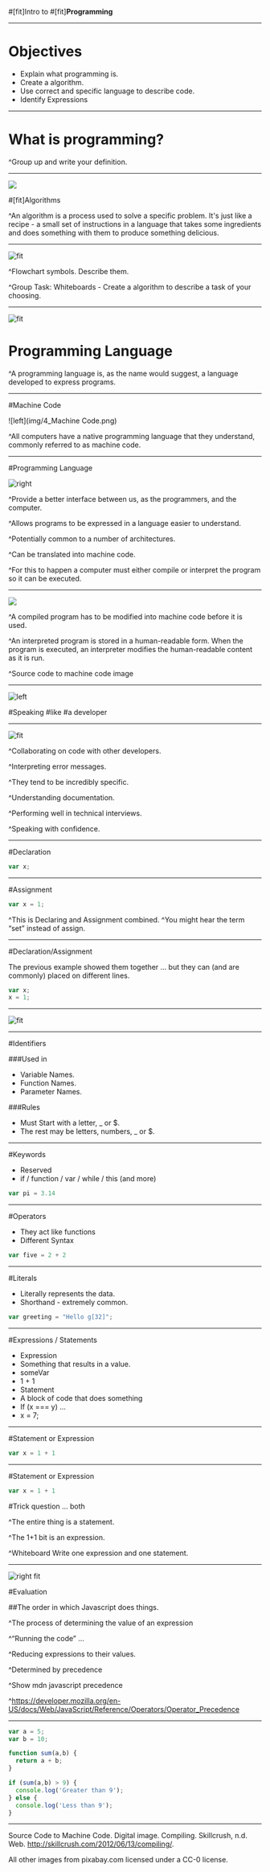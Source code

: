 #[fit]Intro to
#[fit]**Programming**

---


# Objectives

- Explain what programming is.
- Create a algorithm.
- Use correct and specific language to describe code.
- Identify Expressions

---

# What is programming?

^Group up and write your definition.

---

![](img/1_mojito.jpg)

#[fit]Algorithms

^An algorithm is a process used to solve a specific problem. It's just like a recipe - a small set of instructions in a language that takes some ingredients and does something with them to produce something delicious.

---

![fit](img/2_Flowchart.jpg)

^Flowchart symbols.  Describe them.

^Group Task: Whiteboards - Create a algorithm to describe a task of your choosing.

---

![fit](img/3_Language.png)

# Programming Language

^A programming language is, as the name would suggest, a language developed to express programs.

---

#Machine Code

![left](img/4_Machine Code.png)

^All computers have a native programming language that they understand, commonly referred to as machine code.

---

#Programming Language

![right](img/6_ProgramingLanguage.png)

^Provide a better interface between us, as the programmers, and the computer.

^Allows programs to be expressed in a language easier to understand.

^Potentially common to a number of architectures.

^Can be translated into machine code.

^For this to happen a computer must either compile or interpret the program so it can be executed.

---

![](img/7_Compiler.jpg)

^A compiled program has to be modified into machine code before it is used.

^An interpreted program is stored in a human-readable form. When the program is executed, an interpreter modifies the human-readable content as it is run.


^Source code to machine code image

---

![left](img/8_Communication.jpg)

#Speaking
#like
#a developer

---

![fit](img/9_Why.png)

^Collaborating on code with other developers.

^Interpreting error messages.

^They tend to be incredibly specific.

^Understanding documentation.

^Performing well in technical interviews.

^Speaking with confidence.

---

#Declaration

```javascript
var x;
```

---

#Assignment

```javascript
var x = 1;
```

^This is Declaring and Assignment combined.
^You might hear the term “set” instead of assign.

---

#Declaration/Assignment

The previous example showed them together … but they can (and are commonly)
placed on different lines.

```javascript
var x;
x = 1;
```

---

![fit](img/10_Parts.png)

---

#Identifiers

###Used in
- Variable Names.
- Function Names.
- Parameter Names.

###Rules
- Must Start with a letter, _ or $.
- The rest may be letters, numbers, _ or $.

---

#Keywords

- Reserved
- if / function / var / while / this (and more)

```javascript
var pi = 3.14
```

---

#Operators

- They act like functions
- Different Syntax

```javascript
var five = 2 + 2
```

---

#Literals

- Literally represents the data.
- Shorthand - extremely common.

```javascript
var greeting = "Hello g[32]";
```

---

#Expressions / Statements

- Expression
 - Something that results in a value.
 - someVar
 - 1 + 1
- Statement
 - A block of code that does something
 - If (x === y) …
 - x = 7;


---

#Statement or Expression

```javascript
var x = 1 + 1
```

---

#Statement or Expression

```javascript
var x = 1 + 1
```

#Trick question ... both

^The entire thing is a statement.

^The 1+1 bit is an expression.

^Whiteboard Write one expression and one statement.

---

![right fit](img/11_Order.jpg)

#Evaluation

##The order in which Javascript does things.

^The process of determining the value of an expression

^“Running the code” …

^Reducing expressions to their values.

^Determined by precedence

^Show mdn javascript precedence

^https://developer.mozilla.org/en-US/docs/Web/JavaScript/Reference/Operators/Operator_Precedence

---

```javascript
var a = 5;
var b = 10;

function sum(a,b) {
  return a + b;
}

if (sum(a,b) > 9) {
  console.log('Greater than 9');
} else {
  console.log('Less than 9');
}
```



---

Source Code to Machine Code. Digital image. Compiling. Skillcrush, n.d. Web. http://skillcrush.com/2012/06/13/compiling/.

All other images from pixabay.com licensed under a CC-0 license.
